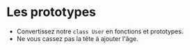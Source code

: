# Les prototypes
- Convertissez notre `class User` en fonctions et prototypes.
- Ne vous cassez pas la tête à ajouter l'âge.
